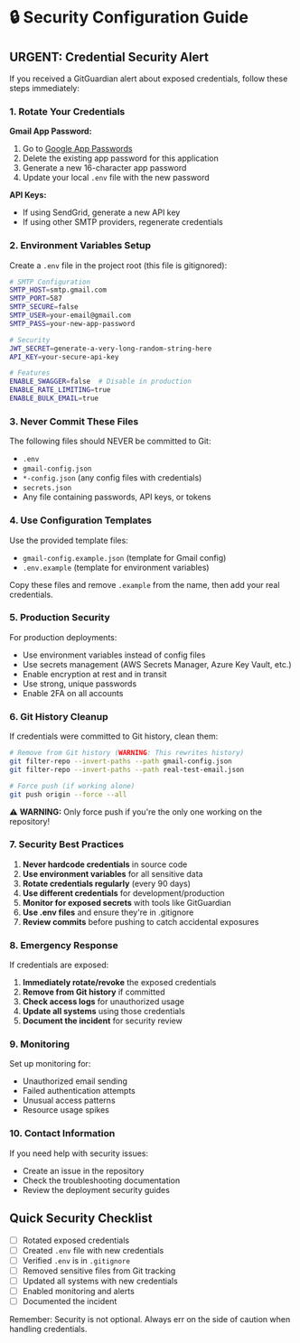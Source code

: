 # 🔒 Security Configuration Guide

## URGENT: Credential Security Alert

If you received a GitGuardian alert about exposed credentials, follow these steps immediately:

### 1. Rotate Your Credentials

**Gmail App Password:**
1. Go to [Google App Passwords](https://myaccount.google.com/apppasswords)
2. Delete the existing app password for this application
3. Generate a new 16-character app password
4. Update your local `.env` file with the new password

**API Keys:**
- If using SendGrid, generate a new API key
- If using other SMTP providers, regenerate credentials

### 2. Environment Variables Setup

Create a `.env` file in the project root (this file is gitignored):

```bash
# SMTP Configuration
SMTP_HOST=smtp.gmail.com
SMTP_PORT=587
SMTP_SECURE=false
SMTP_USER=your-email@gmail.com
SMTP_PASS=your-new-app-password

# Security
JWT_SECRET=generate-a-very-long-random-string-here
API_KEY=your-secure-api-key

# Features
ENABLE_SWAGGER=false  # Disable in production
ENABLE_RATE_LIMITING=true
ENABLE_BULK_EMAIL=true
```

### 3. Never Commit These Files

The following files should NEVER be committed to Git:
- `.env`
- `gmail-config.json`
- `*-config.json` (any config files with credentials)
- `secrets.json`
- Any file containing passwords, API keys, or tokens

### 4. Use Configuration Templates

Use the provided template files:
- `gmail-config.example.json` (template for Gmail config)
- `.env.example` (template for environment variables)

Copy these files and remove `.example` from the name, then add your real credentials.

### 5. Production Security

For production deployments:
- Use environment variables instead of config files
- Use secrets management (AWS Secrets Manager, Azure Key Vault, etc.)
- Enable encryption at rest and in transit
- Use strong, unique passwords
- Enable 2FA on all accounts

### 6. Git History Cleanup

If credentials were committed to Git history, clean them:

```bash
# Remove from Git history (WARNING: This rewrites history)
git filter-repo --invert-paths --path gmail-config.json
git filter-repo --invert-paths --path real-test-email.json

# Force push (if working alone)
git push origin --force --all
```

⚠️ **WARNING:** Only force push if you're the only one working on the repository!

### 7. Security Best Practices

1. **Never hardcode credentials** in source code
2. **Use environment variables** for all sensitive data
3. **Rotate credentials regularly** (every 90 days)
4. **Use different credentials** for development/production
5. **Monitor for exposed secrets** with tools like GitGuardian
6. **Use .env files** and ensure they're in .gitignore
7. **Review commits** before pushing to catch accidental exposures

### 8. Emergency Response

If credentials are exposed:
1. **Immediately rotate/revoke** the exposed credentials
2. **Remove from Git history** if committed
3. **Check access logs** for unauthorized usage
4. **Update all systems** using those credentials
5. **Document the incident** for security review

### 9. Monitoring

Set up monitoring for:
- Unauthorized email sending
- Failed authentication attempts
- Unusual access patterns
- Resource usage spikes

### 10. Contact Information

If you need help with security issues:
- Create an issue in the repository
- Check the troubleshooting documentation
- Review the deployment security guides

## Quick Security Checklist

- [ ] Rotated exposed credentials
- [ ] Created `.env` file with new credentials
- [ ] Verified `.env` is in `.gitignore`
- [ ] Removed sensitive files from Git tracking
- [ ] Updated all systems with new credentials
- [ ] Enabled monitoring and alerts
- [ ] Documented the incident

Remember: Security is not optional. Always err on the side of caution when handling credentials.

